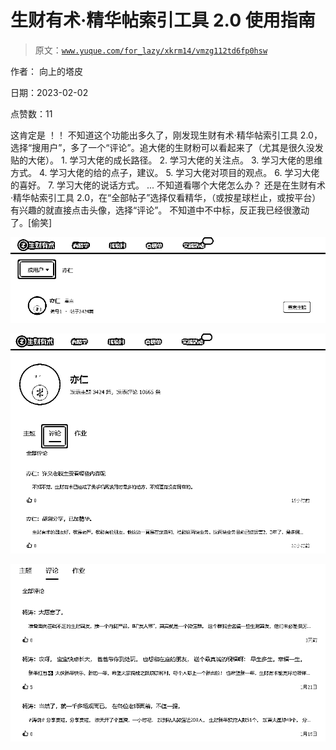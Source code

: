 # 生财有术·精华帖索引工具 2.0 使用指南

> 原文：[`www.yuque.com/for_lazy/xkrm14/vmzg112td6fp0hsw`](https://www.yuque.com/for_lazy/xkrm14/vmzg112td6fp0hsw)



作者： 向上的塔皮 

日期：2023-02-02 

点赞数：11 

这肯定是 ！！ 不知道这个功能出多久了，刚发现生财有术·精华帖索引工具 2.0，选择“搜用户”，多了一个“评论”。追大佬的生财粉可以看起来了（尤其是很久没发贴的大佬）。 1\. 学习大佬的成长路径。 2\. 学习大佬的关注点。 3\. 学习大佬的思维方式。 4\. 学习大佬的给的点子，建议。 5\. 学习大佬对项目的观点。 6\. 学习大佬的喜好。 7\. 学习大佬的说话方式。 ... 不知道看哪个大佬怎么办？ 还是在生财有术·精华帖索引工具 2.0，在“全部帖子”选择仅看精华，（或按星球栏止，或按平台）有兴趣的就直接点击头像，选择“评论”。 不知道中不中标，反正我已经很激动了。[偷笑] 

![](img/5a8f80653e5158c2595c270ab04e1a26.png)  

![](img/d5ffe16ab40213fe7f58c22f63b9365d.png)  

![](img/5de9a2b58d0d0e6fbba42b5b694b3783.png)  

